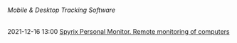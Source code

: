 ######  Mobile & Desktop Tracking Software

2021-12-16 13:00 [Spyrix Personal Monitor. Remote monitoring of computers](https://www.spyrix.com/spyrix-personal-monitor.php)



